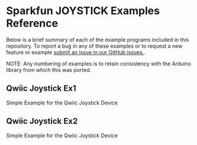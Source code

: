 # Sparkfun JOYSTICK Examples Reference
Below is a brief summary of each of the example programs included in this repository. To report a bug in any of these examples or to request a new feature or example [submit an issue in our GitHub issues.](https://github.com/sparkfun/qwiic_joystick_py/issues). 

NOTE: Any numbering of examples is to retain consistency with the Arduino library from which this was ported. 

## Qwiic Joystick Ex1
Simple Example for the Qwiic Joystick Device

## Qwiic Joystick Ex2
Simple Example for the Qwiic Joystick Device


